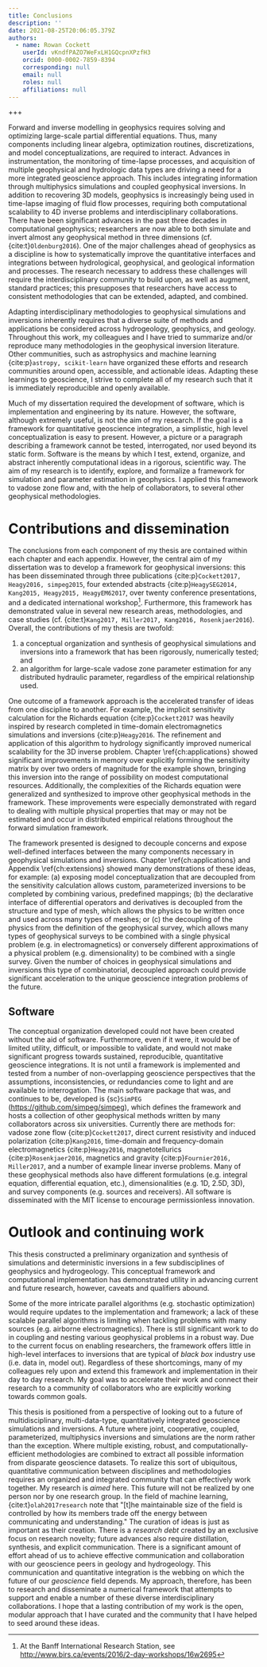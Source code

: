 ```yaml
---
title: Conclusions
description: ''
date: 2021-08-25T20:06:05.379Z
authors:
  - name: Rowan Cockett
    userId: vKndfPAZO7WeFxLH1GQcpnXPzfH3
    orcid: 0000-0002-7859-8394
    corresponding: null
    email: null
    roles: null
    affiliations: null
---
```


+++

Forward and inverse modelling in geophysics requires solving and optimizing large-scale partial differential equations. Thus, many components including linear algebra, optimization routines, discretizations, and model conceptualizations, are required to interact. Advances in instrumentation, the monitoring of time-lapse processes, and acquisition of multiple geophysical and hydrologic data types are driving a need for a more integrated geoscience approach. This includes integrating information through multiphysics simulations and coupled geophysical inversions. In addition to recovering 3D models, geophysics is increasingly being used in time-lapse imaging of fluid flow processes, requiring both computational scalability to 4D inverse problems and interdisciplinary collaborations. There have been significant advances in the past three decades in computational geophysics; researchers are now able to both simulate and invert almost any geophysical method in three dimensions (cf. {cite:t}`Oldenburg2016`). One of the major challenges ahead of geophysics as a discipline is how to systematically improve the quantitative interfaces and integrations between hydrological, geophysical, and geological information and processes. The research necessary to address these challenges will require the interdisciplinary community to build upon, as well as augment, standard practices; this presupposes that researchers have access to consistent methodologies that can be extended, adapted, and combined.

Adapting interdisciplinary methodologies to geophysical simulations and inversions inherently requires that a diverse suite of methods and applications be considered across hydrogeology, geophysics, and geology. Throughout this work, my colleagues and I have tried to summarize and/or reproduce many methodologies in the geophysical inversion literature. Other communities, such as astrophysics and machine learning {cite:p}`astropy, scikit-learn` have organized these efforts and research communities around open, accessible, and actionable ideas. Adapting these learnings to geoscience, I strive to complete all of my research such that it is immediately reproducible and openly available.

Much of my dissertation required the development of software, which is implementation and engineering by its nature. However, the software, although extremely useful, is not the aim of my research. If the goal is a framework for quantitative geoscience integration, a simplistic, high level conceptualization is easy to present. However, a picture or a paragraph describing a framework cannot be tested, interrogated, nor used beyond its static form. Software is the means by which I test, extend, organize, and abstract inherently computational ideas in a rigorous, scientific way. The aim of my research is to identify, explore, and formalize a framework for simulation and parameter estimation in geophysics. I applied this framework to vadose zone flow and, with the help of collaborators, to several other geophysical methodologies.

# Contributions and dissemination

The conclusions from each component of my thesis are contained within each chapter and each appendix. However, the central aim of my dissertation was to develop a framework for geophysical inversions: this has been disseminated through three publications {cite:p}`Cockett2017, Heagy2016, simpeg2015`, four extended abstracts {cite:p}`HeagySEG2014, Kang2015, Heagy2015, HeagyEM62017`, over twenty conference presentations, and a dedicated international workshop[^1]. Furthermore, this framework has demonstrated value in several new research areas, methodologies, and case studies (cf. {cite:t}`Kang2017, Miller2017, Kang2016, Rosenkjaer2016`). Overall, the contributions of my thesis are twofold:

[^1]: At the Banff International Research Station, see <http://www.birs.ca/events/2016/2-day-workshops/16w2695>

1. a conceptual organization and synthesis of geophysical simulations and inversions into a framework that has been rigorously, numerically tested; and
2. an algorithm for large-scale vadose zone parameter estimation for any distributed hydraulic parameter, regardless of the empirical relationship used.

One outcome of a framework approach is the accelerated transfer of ideas from one discipline to another. For example, the implicit sensitivity calculation for the Richards equation {cite:p}`Cockett2017` was heavily inspired by research completed in time-domain electromagnetics simulations and inversions {cite:p}`Heagy2016`. The refinement and application of this algorithm to hydrology significantly improved numerical scalability for the 3D inverse problem. Chapter \ref{ch:applications} showed significant improvements in memory over explicitly forming the sensitivity matrix by over two orders of magnitude for the example shown, bringing this inversion into the range of possibility on modest computational resources. Additionally, the complexities of the Richards equation were generalized and synthesized to improve other geophysical methods in the framework. These improvements were especially demonstrated with regard to dealing with multiple physical properties that may or may not be estimated and occur in distributed empirical relations throughout the forward simulation framework.

The framework presented is designed to decouple concerns and expose well-defined interfaces between the many components necessary in geophysical simulations and inversions. Chapter \ref{ch:applications} and Appendix \ref{ch:extensions} showed many demonstrations of these ideas, for example: (a) exposing model conceptualization that are decoupled from the sensitivity calculation allows custom, parameterized inversions to be completed by combining various, predefined mappings; (b) the declarative interface of differential operators and derivatives is decoupled from the structure and type of mesh, which allows the physics to be written once and used across many types of meshes; or (c) the decoupling of the physics from the definition of the geophysical survey, which allows many types of geophysical surveys to be combined with a single physical problem (e.g. in electromagnetics) or conversely different approximations of a physical problem (e.g. dimensionality) to be combined with a single survey. Given the number of choices in geophysical simulations and inversions this type of combinatorial, decoupled approach could provide significant acceleration to the unique geoscience integration problems of the future.

## Software

The conceptual organization developed could not have been created without the aid of software. Furthermore, even if it were, it would be of limited utility, difficult, or impossible to validate, and would not make significant progress towards sustained, reproducible, quantitative geoscience integrations. It is not until a framework is implemented and tested from a number of non-overlapping geoscience perspectives that the assumptions, inconsistencies, or redundancies come to light and are available to interrogation. The main software package that was, and continues to be, developed is {sc}`SimPEG` (<https://github.com/simpeg/simpeg>), which defines the framework and hosts a collection of other geophysical methods written by many collaborators across six universities. Currently there are methods for: vadose zone flow {cite:p}`Cockett2017`, direct current resistivity and induced polarization {cite:p}`Kang2016`, time-domain and frequency-domain electromagnetics {cite:p}`Heagy2016`, magnetotellurics {cite:p}`Rosenkjaer2016`, magnetics and gravity {cite:p}`Fournier2016, Miller2017`, and a number of example linear inverse problems. Many of these geophysical methods also have different formulations (e.g. integral equation, differential equation, etc.), dimensionalities (e.g. 1D, 2.5D, 3D), and survey components (e.g. sources and receivers). All software is disseminated with the MIT license to encourage permissionless innovation.

# Outlook and continuing work

This thesis constructed a preliminary organization and synthesis of simulations and deterministic inversions in a few subdisciplines of geophysics and hydrogeology. This conceptual framework and computational implementation has demonstrated utility in advancing current and future research, however, caveats and qualifiers abound.

Some of the more intricate parallel algorithms (e.g. stochastic optimization) would require updates to the implementation and framework; a lack of these scalable parallel algorithms is limiting when tackling problems with many sources (e.g. airborne electromagnetics). There is still significant work to do in coupling and nesting various geophysical problems in a robust way. Due to the current focus on enabling researchers, the framework offers little in high-level interfaces to inversions that are typical of _black box_ industry use (i.e. data in, model out). Regardless of these shortcomings, many of my colleagues rely upon and extend this framework and implementation in their day to day research. My goal was to accelerate their work and connect their research to a community of collaborators who are explicitly working towards common goals.

This thesis is positioned from a perspective of looking out to a future of multidisciplinary, multi-data-type, quantitatively integrated geoscience simulations and inversions. A future where joint, cooperative, coupled, parameterized, multiphysics inversions and simulations are the norm rather than the exception. Where multiple existing, robust, and computationally-efficient methodologies are combined to extract all possible information from disparate geoscience datasets. To realize this sort of ubiquitous, quantitative communication between disciplines and methodologies requires an organized and integrated community that can effectively work together. My research is _aimed_ here. This future will not be realized by one person nor by one research group. In the field of machine learning, {cite:t}`olah2017research` note that "[t]he maintainable size of the field is controlled by how its members trade off the energy between communicating and understanding." The curation of ideas is just as important as their creation. There is a _research debt_ created by an exclusive focus on research novelty; future advances also require distillation, synthesis, and explicit communication. There is a significant amount of effort ahead of us to achieve effective communication and collaboration with our geoscience peers in geology and hydrogeology. This communication and quantitative integration is the webbing on which the future of our _geoscience_ field depends. My approach, therefore, has been to research and disseminate a numerical framework that attempts to support and enable a number of these diverse interdisciplinary collaborations. I hope that a lasting contribution of my work is the open, modular approach that I have curated and the community that I have helped to seed around these ideas.
